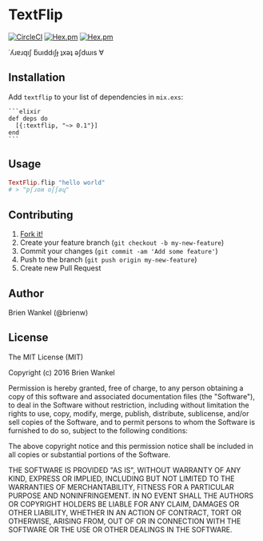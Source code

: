 # TextFlip
[![CircleCI](https://circleci.com/gh/brienw/flipex.svg?style=shield)](https://circleci.com/gh/labzero/hedwig_simple_responders)
[![Hex.pm](https://img.shields.io/hexpm/v/flip_text.svg)]()
[![Hex.pm](https://img.shields.io/hexpm/dt/flip_text.svg)](https://hex.pm/)

˙ʎɹɐɹqıʃ ƃuıddıʃɟ ʇxǝʇ ǝʃdɯıs ∀

## Installation

Add `textflip` to your list of dependencies in `mix.exs`:

    ```elixir
    def deps do
      [{:textflip, "~> 0.1"}]
    end
    ```
## Usage

```elixir
TextFlip.flip "hello world"
# > "pʃɹoʍ oʃʃǝɥ"
```

## Contributing

1. [Fork it!](http://github.com/brienw/flipex/fork)
2. Create your feature branch (`git checkout -b my-new-feature`)
3. Commit your changes (`git commit -am 'Add some feature'`)
4. Push to the branch (`git push origin my-new-feature`)
5. Create new Pull Request

## Author

Brien Wankel (@brienw)

## License

The MIT License (MIT)

Copyright (c) 2016 Brien Wankel

Permission is hereby granted, free of charge, to any person obtaining a copy
of this software and associated documentation files (the "Software"), to deal
in the Software without restriction, including without limitation the rights
to use, copy, modify, merge, publish, distribute, sublicense, and/or sell
copies of the Software, and to permit persons to whom the Software is
furnished to do so, subject to the following conditions:

The above copyright notice and this permission notice shall be included in all
copies or substantial portions of the Software.

THE SOFTWARE IS PROVIDED "AS IS", WITHOUT WARRANTY OF ANY KIND, EXPRESS OR
IMPLIED, INCLUDING BUT NOT LIMITED TO THE WARRANTIES OF MERCHANTABILITY,
FITNESS FOR A PARTICULAR PURPOSE AND NONINFRINGEMENT. IN NO EVENT SHALL THE
AUTHORS OR COPYRIGHT HOLDERS BE LIABLE FOR ANY CLAIM, DAMAGES OR OTHER
LIABILITY, WHETHER IN AN ACTION OF CONTRACT, TORT OR OTHERWISE, ARISING FROM,
OUT OF OR IN CONNECTION WITH THE SOFTWARE OR THE USE OR OTHER DEALINGS IN THE
SOFTWARE.
